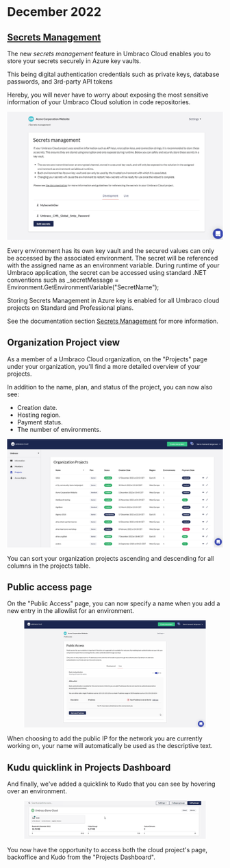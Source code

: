 # December 2022

## [Secrets Management](../../set-up/project-settings/secrets-management.md)

The new _secrets management_ feature in Umbraco Cloud enables you to store your secrets securely in Azure key vaults.

This being digital authentication credentials such as private keys, database passwords, and 3rd-party API tokens

Hereby, you will never have to worry about exposing the most sensitive information of your Umbraco Cloud solution in code repositories.

![SecretsManagementExample](../images/SecretsManagementExample2.gif)

Every environment has its own key vault and the secured values can only be accessed by the associated environment. The secret will be referenced with the assigned name as an environment variable. During runtime of your Umbraco application, the secret can be accessed using standard .NET conventions such as \_secretMessage = Environment.GetEnvironmentVariable("SecretName");

Storing Secrets Management in Azure key is enabled for all Umbraco cloud projects on Standard and Professional plans.

See the documentation section [Secrets Management](https://docs.umbraco.com/umbraco-cloud/set-up/project-settings/secrets-management) for more information.

## Organization Project view

As a member of a Umbraco Cloud organization, on the "Projects" page under your organization, you'll find a more detailed overview of your projects.

In addition to the name, plan, and status of the project, you can now also see:

* Creation date.
* Hosting region.
* Payment status.
* The number of environments.

![ProjectsDashboardHoverEnvironment](<../images/Organization Projects.png>)

You can sort your organization projects ascending and descending for all columns in the projects table.

## Public access page

On the "Public Access" page, you can now specify a name when you add a new entry in the allowlist for an environment.

<figure><img src="../images/PublicAccessV2.gif" alt=""><figcaption></figcaption></figure>

When choosing to add the public IP for the network you are currently working on, your name will automatically be used as the descriptive text.

## Kudu quicklink in Projects Dashboard

And finally, we've added a quicklink to Kudo that you can see by hovering over an environment.

<figure><img src="../images/Kudu.gif" alt=""><figcaption></figcaption></figure>

You now have the opportunity to access both the cloud project's page, backoffice and Kudo from the "Projects Dashboard".
